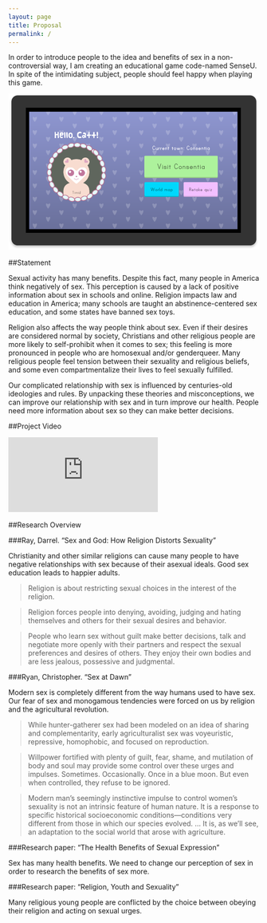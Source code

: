 ```yaml
---
layout: page
title: Proposal
permalink: /
---
```


In order to introduce people to the idea and benefits of sex in a non-controversial way, I am creating an educational game code-named SenseU. In spite of the intimidating subject, people should feel happy when playing this game.

![](/assets/img/proposal/mockup1.png)

##Statement

Sexual activity has many benefits. Despite this fact, many people in America think negatively of sex. This perception is caused by a lack of positive information about sex in schools and online. Religion impacts law and education in America; many schools are taught an abstinence-centered sex education, and some states have banned sex toys.

Religion also affects the way people think about sex. Even if their desires are considered normal by society, Christians and other religious people are more likely to self-prohibit when it comes to sex; this feeling is more pronounced in people who are homosexual and/or genderqueer. Many religious people feel tension between their sexuality and religious beliefs, and some even compartmentalize their lives to feel sexually fulfilled.

Our complicated relationship with sex is influenced by centuries-old ideologies and rules. By unpacking these theories and misconceptions, we can improve our relationship with sex and in turn improve our health. People need more information about sex so they can make better decisions.

##Project Video
<div class="video-container">
	<iframe src="https://www.youtube.com/embed/o3EJRcqHXbY?rel=0&amp;controls=0&amp;showinfo=0" frameborder="0" allowfullscreen></iframe>
</div>

##Research Overview

###Ray, Darrel. “Sex and God: How Religion Distorts Sexuality”

Christianity and other similar religions can cause many people to have negative relationships with sex because of their asexual ideals. Good sex education leads to happier adults.

> Religion is about restricting sexual choices in the interest of the religion.


> Religion forces people into denying, avoiding, judging and hating themselves and others for their sexual desires and behavior.

> People who learn sex without guilt make better decisions, talk and negotiate more openly with their partners and respect the sexual preferences and desires of others. They enjoy their own bodies and are less jealous, possessive and judgmental.

###Ryan, Christopher. “Sex at Dawn”

Modern sex is completely different from the way humans used to have sex. Our fear of sex and monogamous tendencies were forced on us by religion and the agricultural revolution.

> While hunter-gatherer sex had been modeled on an idea of sharing and complementarity, early agriculturalist sex was voyeuristic, repressive, homophobic, and focused on reproduction.

> Willpower fortified with plenty of guilt, fear, shame, and mutilation of body and soul may provide some control over these urges and impulses. Sometimes. Occasionally. Once in a blue moon. But even when controlled, they refuse to be ignored.

> Modern man’s seemingly instinctive impulse to control women’s sexuality is not an intrinsic feature of human nature. It is a response to specific historical socioeconomic conditions—conditions very different from those in which our species evolved. … It is, as we’ll see, an adaptation to the social world that arose with agriculture.

###Research paper: “The Health Benefits of Sexual Expression”

Sex has many health benefits. We need to change our perception of sex in order to research the benefits of sex more.

###Research paper:  “Religion, Youth and Sexuality”

Many religious young people are conflicted by the choice between obeying their religion and acting on sexual urges.
